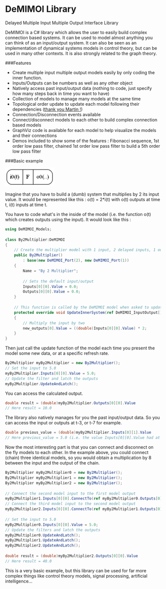 DeMIMOI Library
=======

Delayed Multiple Input Multiple Output Interface Library

DeMIMOI is a C# library which allows the user to easily build complex connection based systems.
It can be used to model almost anything you can think of as an input/output system.
It can also be seen as an implementation of dynamical systems models in control theory, but can be used in many other contexts.
It is also strongly related to the graph theory.

###Features
* Create multiple input multiple output models easily by only coding the inner function.
* Inputs/Outputs can be numbers as well as any other object
* Natively access past input/output data (nothing to code, just specify how many steps back in time you want to have)
* Collection of models to manage many models at the same time
* Topological order update to update each model following their dependencies ([thank you Martin !](https://github.com/martindevans/TopologicalSorting))
* Connection/Disconnection events available
* Connect/disconnect models to each other to build complex connection based models
* GraphViz code is available for each model to help visualize the models and their connections
* Demos included to show some of the features : Fibonacci sequence, 1st order low pass filter, chained 1st order low pass filter to build a 5th order low pass filter


###Basic example

![ ](/DeMIMOI_1i_F_1o.png?raw=true "DeMIMOI model with 1 input, 1 output")

Imagine that you have to build a (dumb) system that multiplies by 2 its input value.
It would be represented like this : o(t) = 2*i(t) with o(t) outputs at time t, i(t) inputs at time t.

You have to code what's in the inside of the model (i.e. the function o(t) which creates outputs using the input).
It would look like this :
```csharp
using DeMIMOI_Models;

class By2Multiplier:DeMIMOI
{
    // Create the multiplier model with 1 input, 2 delayed inputs, 1 output, 1 delayed output
    public By2Multiplier()
        : base(new DeMIMOI_Port(2), new DeMIMOI_Port(1))
    {
        Name = "By 2 Multiplier";

        // Sets the default input/output
        Inputs[0][0].Value = 0.0;
        Outputs[0][0].Value = 0.0;
    }
    
    // This function is called by the DeMIMOI model when asked to update the outputs
    protected override void UpdateInnerSystem(ref DeMIMOI_InputOutput[] new_outputs)
    {
        // Multiply the input by two
        new_outputs[0].Value = ((double)Inputs[0][0].Value) * 2;
    }
}
```

Then just call the update function of the model each time you present the model some new data, or at a specific refresh rate.
```csharp
By2Multiplier myBy2Multiplier = new By2Multiplier();
// Set the input to 5.0
myBy2Multiplier.Inputs[0][0].Value = 5.0;
// Update the filter and latch the outputs
myBy2Multiplier.UpdateAndLatch();
```
You can access the calculated output.
```csharp
double result = (double)myBy2Multiplier.Outputs[0][0].Value
// Here result = 10.0
```

The library also natively manages for you the past input/output data. So you can access the input or outputs at t-3, or t-7 for example.
```csharp
double previous_value = (double)myBy2Multiplier.Inputs[0][1].Value
// Here previous_value = 5.0 (i.e. the value Inputs[0][0].Value had at t-1)
```

Now the most interesting part is that you can connect and disconnect on the fly models to each other.
In the example above, you could connect (chain) three identical models, so you would obtain a multiplication by 8 between the input and the output of the chain.
```csharp
By2Multiplier myBy2Multiplier0 = new By2Multiplier();
By2Multiplier myBy2Multiplier1 = new By2Multiplier();
By2Multiplier myBy2Multiplier2 = new By2Multiplier();

// Connect the second model input to the first model output
myBy2Multiplier1.Inputs[0][0].ConnectTo(ref myBy2Multiplier0.Outputs[0][0]);
// Connect the third model input to the second model output
myBy2Multiplier2.Inputs[0][0].ConnectTo(ref myBy2Multiplier1.Outputs[0][0]);

// Set the input to 5.0
myBy2Multiplier0.Inputs[0][0].Value = 5.0;
// Update the filters and latch the outputs
myBy2Multiplier0.UpdateAndLatch();
myBy2Multiplier1.UpdateAndLatch();
myBy2Multiplier2.UpdateAndLatch();

double result = (double)myBy2Multiplier2.Outputs[0][0].Value
// Here result = 40.0
```

This is a very basic example, but this library can be used for far more complex things like control theory models, signal processing, artificial intelligence...


